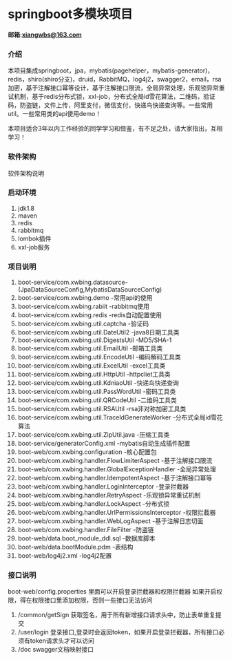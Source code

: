 # springboot多模块项目

**邮箱:xiangwbs@163.com**

### 介绍

本项目集成springboot，jpa，mybatis(pagehelper，mybatis-generator)，redis，shiro(shiro分支)，druid，RabbitMQ，log4j2，swagger2，email，rsa加密，基于注解接口幂等设计，基于注解接口限流，全局异常处理，乐观锁异常重试机制，基于redis分布式锁，xxl-job，分布式全局id雪花算法，二维码，验证码，防盗链，文件上传，阿里支付，微信支付，快递鸟快递查询等。一些常用util。一些常用类的api使用demo！

本项目适合3年以内工作经验的同学学习和借鉴，有不足之处，请大家指出，互相学习！

### 软件架构
软件架构说明


### 启动环境

1. jdk1.8
2. maven
3. redis
4. rabbitmq
5. lombok插件
6. xxl-job服务

### 项目说明

1. boot-service/com.xwbing.datasource-(JpaDataSourceConfig,MybatisDataSourceConfig)
2. boot-service/com.xwbing.demo -常用api的使用
3. boot-service/com.xwbing.rabiit -rabbitmq使用
4. boot-service/com.xwbing.redis -redis自动配置使用
5. boot-service/com.xwbing.util.captcha -验证码
6. boot-service/com.xwbing.util.DateUtil2 -java8日期工具类
7. boot-service/com.xwbing.util.DigestsUtil -MD5/SHA-1
8. boot-service/com.xwbing.util.EmailUtil -邮箱工具类
9. boot-service/com.xwbing.util.EncodeUtil -编码解码工具类
10. boot-service/com.xwbing.util.ExcelUtil -excel工具类
11. boot-service/com.xwbing.util.HttpUtil -httpcliet工具类
12. boot-service/com.xwbing.util.KdniaoUtil -快递鸟快递查询
13. boot-service/com.xwbing.util.PassWordUtil -密码工具类
14. boot-service/com.xwbing.util.QRCodeUtil -二维码工具类
15. boot-service/com.xwbing.util.RSAUtil -rsa非对称加密工具类
16. boot-service/com.xwbing.util.TraceIdGenerateWorker -分布式全局id雪花算法
17. boot-service/com.xwbing.util.ZipUtil.java -压缩工具类
18. boot-service/generatorConfig.xml -mybatis自动生成插件配置
19. boot-web/com.xwbing.configuration -核心配置包
20. boot-web/com.xwbing.handler.FlowLimiterAspect -基于注解接口限流
21. boot-web/com.xwbing.handler.GlobalExceptionHandler -全局异常处理
22. boot-web/com.xwbing.handler.IdempotentAspect -基于注解接口幂等
23. boot-web/com.xwbing.handler.LoginInterceptor -登录拦截器
23. boot-web/com.xwbing.handler.RetryAspect -乐观锁异常重试机制
23. boot-web/com.xwbing.handler.LockAspect -分布式锁
24. boot-web/com.xwbing.handler.UrlPermissionsInterceptor -权限拦截器
25. boot-web/com.xwbing.handler.WebLogAspect -基于注解日志切面
26. boot-web/com.xwbing.handler.FileFilter -防盗链
27. boot-web/data.boot_module_ddl.sql -数据库脚本
28. boot-web/data.bootModule.pdm -表结构
29. boot-web/log4j2.xml -log4j2配置

### 接口说明

boot-web/config.properties 里面可以开启登录拦截器和权限拦截器
如果开启权限，得在权限接口里添加权限，否则一些接口无法访问

1. /common/getSign 获取签名，用于所有新增接口请求头中，防止表单重复提交
2. /user/login 登录接口,登录时会返回token，如果开启登录拦截器，所有接口必须有token请求头才可以访问
3. /doc swagger文档映射接口
